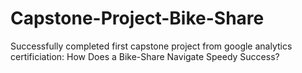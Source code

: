 # Capstone-Project-Bike-Share
Successfully completed first capstone project from google analytics certificiation: 
How Does a Bike-Share Navigate Speedy Success?
